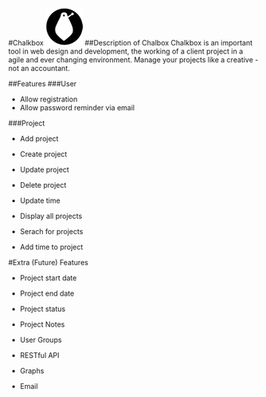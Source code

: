 #Chalkbox
![Chalkbox image](https://raw.githubusercontent.com/harrisonde/chalkbox/master/public/images/chalkbox.png "Chalkbox")
##Description of Chalbox
Chalkbox is an important tool in web design and development, the working of a client project in a agile and ever changing environment. Manage your projects like a creative - not an accountant.

##Features
###User
* Allow registration
* Allow password reminder via email


###Project
* Add project

* Create project

* Update project

* Delete project 

* Update time

* Display all projects

* Serach for projects

* Add time to project

#Extra (Future) Features
* Project start date

* Project end date

* Project status

* Project Notes

* User Groups  

* RESTful API 

* Graphs

* Email